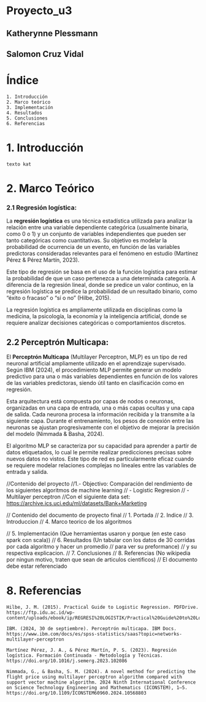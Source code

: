 # Proyecto_u3
## Katherynne Plessmann
## Salomon Cruz Vidal

# Índice
    1. Introducción
    2. Marco teórico
    3. Implementación
    4. Resultados
    5. Conclusiones
    6. Referencias

# 1. Introducción
```
texto kat
```
# 2. Marco Teórico

### 2.1 Regresión logística:
La **regresión logística** es una técnica estadística utilizada para analizar la relación entre una variable dependiente categórica (usualmente binaria, como 0 o 1) y un conjunto de variables independientes que pueden ser tanto categóricas como cuantitativas. Su objetivo es modelar la probabilidad de ocurrencia de un evento, en función de las variables predictoras consideradas relevantes para el fenómeno en estudio (Martínez Pérez & Pérez Martín, 2023).

Este tipo de regresión se basa en el uso de la función logística para estimar la probabilidad de que un caso pertenezca a una determinada categoría. A diferencia de la regresión lineal, donde se predice un valor continuo, en la regresión logística se predice la probabilidad de un resultado binario, como “éxito o fracaso” o “sí o no” (Hilbe, 2015).

La regresión logística es ampliamente utilizada en disciplinas como la medicina, la psicología, la economía y la inteligencia artificial, donde se requiere analizar decisiones categóricas o comportamientos discretos.

## 2.2 Perceptrón Multicapa:
El **Perceptrón Multicapa** (Multilayer Perceptron, MLP) es un tipo de red neuronal artificial ampliamente utilizado en el aprendizaje supervisado. Según IBM (2024), el procedimiento MLP permite generar un modelo predictivo para una o más variables dependientes en función de los valores de las variables predictoras, siendo útil tanto en clasificación como en regresión.

Esta arquitectura está compuesta por capas de nodos o neuronas, organizadas en una capa de entrada, una o más capas ocultas y una capa de salida. Cada neurona procesa la información recibida y la transmite a la siguiente capa. Durante el entrenamiento, los pesos de conexión entre las neuronas se ajustan progresivamente con el objetivo de mejorar la precisión del modelo (Nimmada & Basha, 2024).

El algoritmo MLP se caracteriza por su capacidad para aprender a partir de datos etiquetados, lo cual le permite realizar predicciones precisas sobre nuevos datos no vistos. Este tipo de red es particularmente eficaz cuando se requiere modelar relaciones complejas no lineales entre las variables de entrada y salida.



//Contenido del proyecto
//1.- Objectivo: Comparación del rendimiento de los siguientes algoritmos de machine learning
// - Logistic Regresion
// - Multilayer perceptron
//Con el siguiente data set: https://archive.ics.uci.edu/ml/datasets/Bank+Marketing

// Contenido del documento de proyecto final
// 1. Portada
// 2. Indice
// 3. Introduccion
// 4. Marco teorico de los algoritmos

// 5. Implementación (Que herramientas usaron y porque (en este caso spark con scala))
// 6. Resultados (Un tabular con los datos de 30 corridas por cada algoritmo y hacer un promedio 
//                para ver su preformance)
//    y su respectiva explicacion.
// 7. Conclusiones
// 8. Referencias (No wikipedia por ningun motivo, traten que sean de articulos cientificos)
//    El documento debe estar referenciado 

# 8. Referencias
```
Hilbe, J. M. (2015). Practical Guide to Logistic Regression. PDFDrive. https://ftp.idu.ac.id/wp-content/uploads/ebook/ip/REGRESI%20LOGISTIK/Practical%20Guide%20to%20Logistic%20Regression%20(%20PDFDrive%20).pdf

IBM. (2024, 30 de septiembre). Perceptrón multicapa. IBM Docs. https://www.ibm.com/docs/es/spss-statistics/saas?topic=networks-multilayer-perceptron

Martínez Pérez, J. A., & Pérez Martín, P. S. (2023). Regresión logística. Formación Continuada - Metodología y Técnicas. https://doi.org/10.1016/j.semerg.2023.102086

Nimmada, G., & Basha, S. M. (2024). A novel method for predicting the flight price using multilayer perceptron algorithm compared with support vector machine algorithm. 2024 Ninth International Conference on Science Technology Engineering and Mathematics (ICONSTEM), 1–5. https://doi.org/10.1109/ICONSTEM60960.2024.10568803

```
